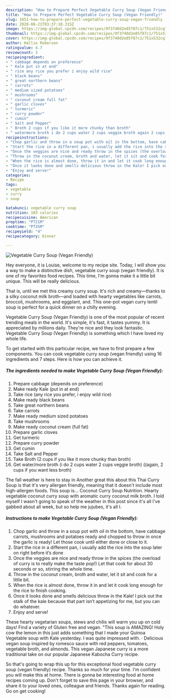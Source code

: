 ```yaml
---
description: "How to Prepare Perfect Vegetable Curry Soup (Vegan Friendly)"
title: "How to Prepare Perfect Vegetable Curry Soup (Vegan Friendly)"
slug: 1651-how-to-prepare-perfect-vegetable-curry-soup-vegan-friendly
date: 2020-08-21T03:37:10.315Z
image: https://img-global.cpcdn.com/recipes/9f3740d2e85f87c1/751x532cq70/vegetable-curry-soup-vegan-friendly-recipe-main-photo.jpg
thumbnail: https://img-global.cpcdn.com/recipes/9f3740d2e85f87c1/751x532cq70/vegetable-curry-soup-vegan-friendly-recipe-main-photo.jpg
cover: https://img-global.cpcdn.com/recipes/9f3740d2e85f87c1/751x532cq70/vegetable-curry-soup-vegan-friendly-recipe-main-photo.jpg
author: Hallie Roberson
ratingvalue: 4.7
reviewcount: 3
recipeingredient:
- " cabbage depends on preference"
- " Kale put in at end"
- " rice any rice you prefer i enjoy wild rice"
- " black beans"
- " great northern beans"
- " carrots"
- " medium sized potatoes"
- " mushrooms"
- " coconut cream full fat"
- " garlic cloves"
- " turmeric"
- " curry powder"
- " cumin"
- " Salt and Pepper"
- " Broth 2 cups if you like it more chunky than broth"
- " watermore broth i do 2 cups water 2 cups veggie broth again 2 cups if you want less broth"
recipeinstructions:
- "Chop garlic and throw in a soup pot with oil in the bottom, have cabbage carrots, mushrooms and potatoes ready and chopped to throw in once the garlic is ready! Let those cook until either done or close to it."
- "Start the rice in a different pan, i usually add the rice into the soup later on right before it’s done"
- "Once the veggies are nice and ready throw in the spices (the overload of curry is to really make the taste pop!) Let that cook for about 30 seconds or so, stirring the whole time."
- "Throw in the coconut cream, broth and water, let it sit and cook for a little bit."
- "When the rice is almost done, throw it in and let it cook long enough for the rice to finish cooking."
- "Once it looks done and smells delicious throw in the Kale! I pick out the stalk of the kale because that part isn’t appetizing for me, but you can do whatever."
- "Enjoy and serve!"
categories:
- Recipe
tags:
- vegetable
- curry
- soup

katakunci: vegetable curry soup 
nutrition: 103 calories
recipecuisine: American
preptime: "PT21M"
cooktime: "PT35M"
recipeyield: "4"
recipecategory: Dinner

---
```



![Vegetable Curry Soup (Vegan Friendly)](https://img-global.cpcdn.com/recipes/9f3740d2e85f87c1/751x532cq70/vegetable-curry-soup-vegan-friendly-recipe-main-photo.jpg)

Hey everyone, it is Louise, welcome to my recipe site. Today, I will show you a way to make a distinctive dish, vegetable curry soup (vegan friendly). It is one of my favorites food recipes. This time, I'm gonna make it a little bit unique. This will be really delicious.

That is, until we met this creamy curry soup. It&#39;s rich and creamy—thanks to a silky coconut milk broth—and loaded with hearty vegetables like carrots, broccoli, mushrooms, and eggplant, and. This one-pot vegan curry lentil soup is perfect for a quick dinner on a chilly evening.

Vegetable Curry Soup (Vegan Friendly) is one of the most popular of recent trending meals in the world. It's simple, it's fast, it tastes yummy. It is appreciated by millions daily. They're nice and they look fantastic. Vegetable Curry Soup (Vegan Friendly) is something which I have loved my whole life.


To get started with this particular recipe, we have to first prepare a few components. You can cook vegetable curry soup (vegan friendly) using 16 ingredients and 7 steps. Here is how you can achieve it.

<!--inarticleads1-->

##### The ingredients needed to make Vegetable Curry Soup (Vegan Friendly):

1. Prepare  cabbage (depends on preference)
1. Make ready  Kale (put in at end)
1. Take  rice (any rice you prefer, i enjoy wild rice)
1. Make ready  black beans
1. Take  great northern beans
1. Take  carrots
1. Make ready  medium sized potatoes
1. Take  mushrooms
1. Make ready  coconut cream (full fat)
1. Prepare  garlic cloves
1. Get  turmeric
1. Prepare  curry powder
1. Get  cumin
1. Take  Salt and Pepper
1. Take  Broth (2 cups if you like it more chunky than broth)
1. Get  water/more broth (i do 2 cups water 2 cups veggie broth) ((again, 2 cups if you want less broth)


The fall weather is here to stay in Another great this about this Thai Curry Soup is that it&#39;s very allergen friendly, meaning that it doesn&#39;t include most high-allergen foods. This soup is… Coconut Curry Soup Nutrition. Hearty vegetable coconut curry soup with aromatic curry coconut milk broth. I told myself I wasn&#39;t going to speak of the weather in this post since it&#39;s all I&#39;ve gabbed about all week, but so help me jujubes, it&#39;s all I. 

<!--inarticleads2-->

##### Instructions to make Vegetable Curry Soup (Vegan Friendly):

1. Chop garlic and throw in a soup pot with oil in the bottom, have cabbage carrots, mushrooms and potatoes ready and chopped to throw in once the garlic is ready! Let those cook until either done or close to it.
1. Start the rice in a different pan, i usually add the rice into the soup later on right before it’s done
1. Once the veggies are nice and ready throw in the spices (the overload of curry is to really make the taste pop!) Let that cook for about 30 seconds or so, stirring the whole time.
1. Throw in the coconut cream, broth and water, let it sit and cook for a little bit.
1. When the rice is almost done, throw it in and let it cook long enough for the rice to finish cooking.
1. Once it looks done and smells delicious throw in the Kale! I pick out the stalk of the kale because that part isn’t appetizing for me, but you can do whatever.
1. Enjoy and serve!


These hearty vegetarian soups, stews and chilis will warm you up on cold days! Find a variety of Gluten free and vegan. &#34;This soup is AMAZING! Holy cow the lemon in this just adds something that I made your Quinoa Vegetable soup with Kale yesterday. I was quite impressed with. · Delicious vegan soup inspired by romesco sauce with red peppers, tomatoes, vegetable broth, and almonds. This vegan Japanese curry is a more traditional take on our popular Japanese Kabocha Curry recipe. 

So that's going to wrap this up for this exceptional food vegetable curry soup (vegan friendly) recipe. Thanks so much for your time. I'm confident you will make this at home. There is gonna be interesting food at home recipes coming up. Don't forget to save this page in your browser, and share it to your loved ones, colleague and friends. Thanks again for reading. Go on get cooking!
